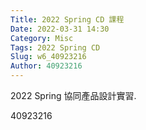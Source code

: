 ```yaml
---
Title: 2022 Spring CD 課程
Date: 2022-03-31 14:30
Category: Misc
Tags: 2022 Spring CD
Slug: w6_40923216
Author: 40923216
---
```


2022 Spring 協同產品設計實習.

<!-- PELICAN_END_SUMMARY -->

40923216